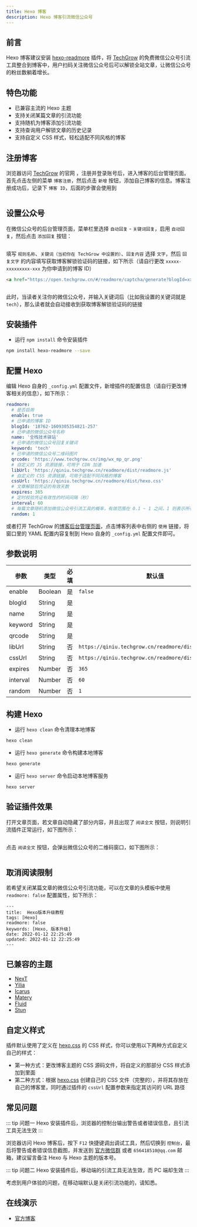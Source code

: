 ```yaml
---
title: Hexo 博客
description: Hexo 博客引流微信公众号
---
```


## 前言

Hexo 博客建议安装 [hexo-readmore](https://github.com/rqh656418510/hexo-readmore) 插件，将 [TechGrow](https://open.techgrow.cn) 的免费微信公众号引流工具整合到博客中，用户扫码关注微信公众号后可以解锁全站文章，让微信公众号的粉丝数躺着增长。

## 特色功能

- 已兼容主流的 Hexo 主题
- 支持关闭某篇文章的引流功能
- 支持随机为博客添加引流功能
- 支持查询用户解锁文章的历史记录
- 支持自定义 CSS 样式，轻松适配不同风格的博客

## 注册博客

浏览器访问 [TechGrow](https://open.techgrow.cn) 的官网 ，注册并登录账号后，进入博客的后台管理页面。首先点击左侧的菜单 `博客注册`，然后点击 `新增` 按钮，添加自己博客的信息。博客注册成功后，记录下 `博客 ID`，后面的步骤会使用到

<img :src="$withBase('/images/guide/717e14eb59dd44dea62d6a0b7549abfd.png')">

## 设置公众号

在微信公众号的后台管理页面，菜单栏里选择 `自动回复` - `关键词回复`，启用 `自动回复`，然后点击 `添加回复` 按钮：

<img :src="$withBase('/images/guide/em64p7w8wlqtt0rsjop0jjeywx29m25w.png')">

填写 `规则名称`、`关键词（当初你在 TechGrow 中设置的）`、`回复内容` 选择 `文字`，然后 `回复文字` 的内容填写获取博客解锁验证码的链接，如下所示（请自行更改 `xxxxx-xxxxxxxxx-xxx` 为你申请到的博客 ID）

``` html
<a href="https://open.techgrow.cn/#/readmore/captcha/generate?blogId=xxxxx-xxxxxxxxx-xxx">点击链接，获取博客解锁验证码</a>
```

<img :src="$withBase('/images/guide/yd89wbdji196ixtwzgzamw37fbein1ia.png')">

此时，当读者关注你的微信公众号，并输入关键词后（比如我设置的关键词就是 `tech`），那么读者就会自动接收到获取博客解锁验证码的链接

## 安装插件

- 运行 `npm install` 命令安装插件

``` sh
npm install hexo-readmore --save
```

## 配置 Hexo

编辑 Hexo 自身的 `_config.yml` 配置文件，新增插件的配置信息（请自行更改博客相关的信息），如下所示：

``` yml
readmore:
  # 是否启用
  enable: true
  # 已申请的博客 ID
  blogId: '18762-1609305354821-257'
  # 已申请的微信公众号名称
  name: '全栈技术驿站'
  # 已申请的微信公众号回复关键词
  keyword: 'tech'
  # 已申请的微信公众号二维码图片
  qrcode: 'https://www.techgrow.cn/img/wx_mp_qr.png'
  # 自定义的 JS 资源链接，可用于 CDN 加速
  libUrl: 'https://qiniu.techgrow.cn/readmore/dist/readmore.js'
  # 自定义的 CSS 资源链接，可用于适配不同风格的博客
  cssUrl: 'https://qiniu.techgrow.cn/readmore/dist/hexo.css'
  # 文章解锁后凭证的有效天数
  expires: 365
  # 定时校验凭证有效性的时间间隔（秒）
  interval: 60
  # 每篇文章随机添加微信公众号引流工具的概率，有效范围在 0.1 ~ 1 之间，1 则表示所有文章默认都自动添加引流工具
  random: 1
```

或者打开 TechGrow 的[博客后台管理页面](https://open.techgrow.cn/#/readmore/website/register)，点击博客列表中右侧的 `使用` 链接，将窗口里的 YAML 配置内容复制到 Hexo 自身的 `_config.yml` 配置文件即可。

## 参数说明

| 参数     | 类型    | 必填 | 默认值                                                | 说明 |
| -------- | ------- | ---- | ----------------------------------------------------- | ---- |
| enable   | Boolean | 是   | `false`                                               | -    |
| blogId   | String  | 是   |                                                       | -    |
| name     | String  | 是   |                                                       | -    |
| keyword  | String  | 是   |                                                       | -    |
| qrcode   | String  | 是   |                                                       | -    |
| libUrl   | String  | 否   | `https://qiniu.techgrow.cn/readmore/dist/readmore.js` | -    |
| cssUrl   | String  | 否   | `https://qiniu.techgrow.cn/readmore/dist/hexo.css`    | -    |
| expires  | Number  | 否   | `365`                                                 | -    |
| interval | Number  | 否   | `60`                                                  | -    |
| random   | Number  | 否   | `1`                                                   | -    |

## 构建 Hexo

- 运行 `hexo clean` 命令清理本地博客

``` sh
hexo clean
```

- 运行 `hexo generate` 命令构建本地博客

``` sh
hexo generate
```

- 运行 `hexo server` 命令启动本地博客服务

``` sh
hexo server
```

## 验证插件效果

打开文章页面，若文章自动隐藏了部分内容，并且出现了 `阅读全文` 按钮，则说明引流插件正常运行，如下图所示：

<img :src="$withBase('/images/guide/3f53ab36dfa84fb99a6508ae46e5373a.png')">

点击 `阅读全文` 按钮，会弹出微信公众号的二维码窗口，如下图所示：

<img :src="$withBase('/images/guide/202980a480fd463c814a31d5cc3fb2a1.png')">

## 取消阅读限制

若希望关闭某篇文章的微信公众号引流功能，可以在文章的头模板中使用 `readmore: false` 配置属性，如下所示：

```
---
title:  Hexo版本升级教程
tags: [Hexo]
readmore: false
keywords: [Hexo, 版本升级]
date: 2022-01-12 22:25:49
updated: 2022-01-12 22:25:49
---
```

## 已兼容的主题

- [NexT](https://github.com/next-theme/hexo-theme-next)
- [Yilia](https://github.com/litten/hexo-theme-yilia)
- [Icarus](https://github.com/ppoffice/hexo-theme-icarus)
- [Matery](https://github.com/blinkfox/hexo-theme-matery)
- [Fluid](https://github.com/fluid-dev/hexo-theme-fluid)
- [Stun](https://github.com/liuyib/hexo-theme-stun)

## 自定义样式

插件默认使用了定义在 [hexo.css](https://qiniu.techgrow.cn/readmore/dist/hexo.css) 的 CSS 样式，你可以使用以下两种方式自定义自己的样式：

- 第一种方式：更改博客主题的 CSS 源码文件，将自定义的那部分 CSS 样式添加到里面
- 第二种方式：根据 [hexo.css](https://qiniu.techgrow.cn/readmore/dist/hexo.css) 创建自己的 CSS 文件（完整的），并将其存放在自己的博客里，同时通过插件的 `cssUrl` 配置参数来指定其访问的 URL 路径

## 常见问题

::: tip 问题一
Hexo 安装插件后，浏览器的控制台输出警告或者错误信息，且引流工具无法生效
:::

浏览器访问 Hexo 博客后，按下 `F12` 快捷键调出调试工具，然后切换到 `控制台`，最后将警告或者错误信息截图，并发送到 [官方微信群](https://www.techgrow.cn/img/wx-group-qr-techgrow.png) 或者 `656418510@qq.com` 邮箱，建议留言备注 Hexo 与 Hexo 主题的版本号。

::: tip 问题二
Hexo 安装插件后，移动端的引流工具无法生效，而 PC 端却生效
:::

考虑到用户体验的问题，在移动端默认是关闭引流功能的，请知悉。

## 在线演示

- [官方博客](https://www.techgrow.cn/posts/52f22f9b.html)